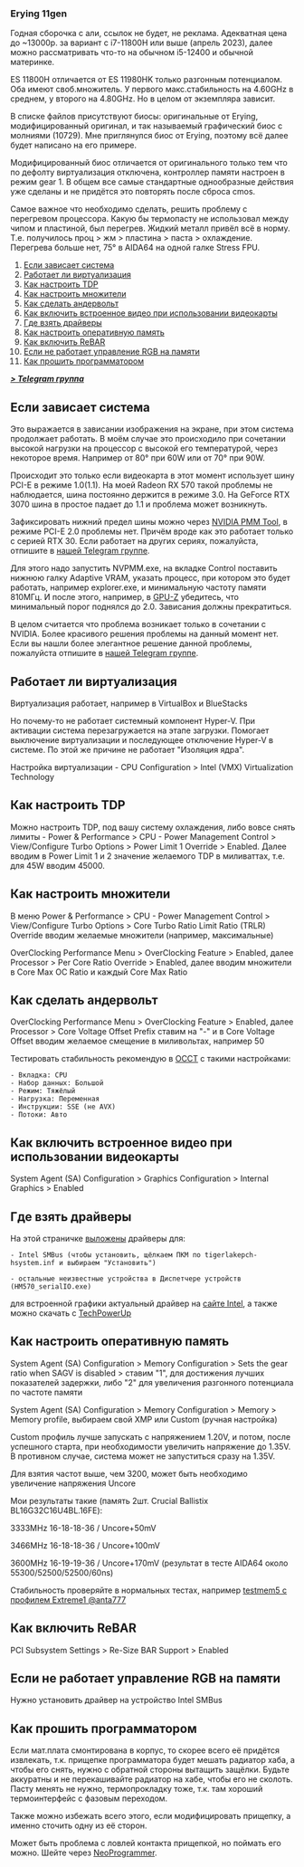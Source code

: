 ### Erying 11gen

Годная сборочка с али, ссылок не будет, не реклама. Адекватная цена до ~13000р. за вариант с i7-11800H или выше (апрель 2023), далее можно рассматривать что-то на обычном i5-12400 и обычной материнке.

ES 11800H отличается от ES 11980HK только разгонным потенциалом. Оба имеют своб.множитель. У первого макс.стабильность на 4.60GHz в среднем, у второго на 4.80GHz. Но в целом от экземпляра зависит.

В списке файлов присутствуют биосы: оригинальные от Erying, модифицированный оригинал, и так называемый графический биос с молниями (10729). Мне приглянулся биос от Erying, поэтому всё далее будет написано на его примере.

Модифицированный биос отличается от оригинального только тем что по дефолту виртуализация отключена, контроллер памяти настроен в режим gear 1. В общем все самые стандартные однообразные действия уже сделаны и не придётся это повторять после сброса cmos.

Самое важное что необходимо сделать, решить проблему с перегревом процессора. Какую бы термопасту не использовал между чипом и пластиной, был перегрев. Жидкий металл привёл всё в норму. Т.е. получилось проц > жм > пластина > паста > охлаждение. Перегрева больше нет, 75° в AIDA64 на одной галке Stress FPU.

1. [Если зависает система](#Если-зависает-система)
2. [Работает ли виртуализация](#Работает-ли-виртуализация)
3. [Как настроить TDP](#Как-настроить-TDP)
4. [Как настроить множители](#Как-настроить-множители)
5. [Как сделать андервольт](#Как-сделать-андервольт)
6. [Как включить встроенное видео при использовании видеокарты](#Как-включить-встроенное-видео-при-использовании-видеокарты)
7. [Где взять драйверы](#Где-взять-драйверы)
8. [Как настроить оперативную память](#Как-настроить-оперативную-память)
9. [Как включить ReBAR](#Как-включить-ReBAR)
10. [Если не работает управление RGB на памяти](#Если-не-работает-управление-RGB-на-памяти)
11. [Как прошить программатором](#Как-прошить-программатором)

***[> Telegram группа](https://t.me/russian_xeon_community)***

## Если зависает система

Это выражается в зависании изображения на экране, при этом система продолжает работать. В моём случае это происходило при сочетании высокой нагрузки на процессор с высокой его температурой, через некоторое время. Например от 80° при 60W или от 70° при 90W.

Происходит это только если видеокарта в этот момент использует шину PCI-E в режиме 1.0(1.1). На моей Radeon RX 570 такой проблемы не наблюдается, шина постоянно держится в режиме 3.0. На GeForce RTX 3070 шина в простое падает до 1.1 и проблема может возникнуть.

Зафиксировать нижний предел шины можно через [NVIDIA PMM Tool](https://github.com/Koshak1013/HuananzhiX99_BIOS_mods/blob/master/Erying%2011gen/NVIDIA_PMM_Tool_v2.5.0.120_20230427.zip), в режиме PCI-E 2.0 проблемы нет. Причём вроде как это работает только с серией RTX 30. Если работает на других сериях, пожалуйста, отпишите в [нашей Telegram группе](https://t.me/russian_xeon_community).

Для этого надо запустить NVPMM.exe, на вкладке Control поставить нижнюю галку Adaptive VRAM, указать процесс, при котором это будет работать, например explorer.exe, и минимальную частоту памяти 810МГц. И после этого, например, в [GPU-Z](https://www.techpowerup.com/download/techpowerup-gpu-z/) убедитесь, что минимальный порог поднялся до 2.0. Зависания должны прекратиться.

В целом считается что проблема возникает только в сочетании с NVIDIA. Более красивого решения проблемы на данный момент нет. Если вы нашли более элегантное решение данной проблемы, пожалуйста отпишите в [нашей Telegram группе](https://t.me/russian_xeon_community).

## Работает ли виртуализация

Виртуализация работает, например в VirtualBox и BlueStacks

Но почему-то не работает системный компонент Hyper-V. При активации система перезагружается на этапе загрузки. Помогает выключение виртуализации и последующее отключение Hyper-V в системе. По этой же причине не работает "Изоляция ядра".

Настройка виртуализации - CPU Configuration > Intel (VMX) Virtualization Technology

## Как настроить TDP

Можно настроить TDP, под вашу систему охлаждения, либо вовсе снять лимиты - Power & Performance > CPU - Power Management Control > View/Configure Turbo Options > Power Limit 1 Override > Enabled. Далее вводим в Power Limit 1 и 2 значение желаемого TDP в миливаттах, т.е. для 45W вводим 45000.

## Как настроить множители

В меню Power & Performance > CPU - Power Management Control > View/Configure Turbo Options > Core Turbo Ratio Limit Ratio (TRLR) Override вводим желаемые множители (например, максимальные)

OverClocking Performance Menu > OverClocking Feature > Enabled, далее Processor > Per Core Ratio Override > Enabled, далее вводим множители в Core Max OC Ratio и каждый Core Max Ratio

## Как сделать андервольт

OverClocking Performance Menu > OverClocking Feature > Enabled, далее Processor > Core Voltage Offset Prefix ставим на "-" и в Core Voltage Offset вводим желаемое смещение в миливольтах, например 50

Тестировать стабильность рекомендую в [OCCT](https://www.ocbase.com/) с такими настройками:

    - Вкладка: CPU
    - Набор данных: Большой
    - Режим: Тяжёлый
    - Нагрузка: Переменная
    - Инструкции: SSE (не AVX)
    - Потоки: Авто

## Как включить встроенное видео при использовании видеокарты

System Agent (SA) Configuration > Graphics Configuration > Internal Graphics > Enabled

## Где взять драйверы

На этой страничке [выложены](https://github.com/Koshak1013/HuananzhiX99_BIOS_mods/blob/master/Erying%2011gen/drivers_erying11gen.zip) драйверы для:

    - Intel SMBus (чтобы установить, щёлкаем ПКМ по tigerlakepch-hsystem.inf и выбираем "Установить")

    - остальные неизвестные устройства в Диспетчере устройств (HM570_serialIO.exe)

для встроенной графики актуальный драйвер на [сайте Intel](https://www.intel.ru/content/www/ru/ru/download/726609/intel-arc-iris-xe-graphics-whql-windows.html), а также можно скачать с [TechPowerUp](https://www.techpowerup.com/download/intel-graphics-drivers)

## Как настроить оперативную память

System Agent (SA) Configuration > Memory Configuration > Sets the gear ratio when SAGV is disabled > ставим "1", для достижения лучших показателей задержки, либо "2" для увеличения разгонного потенциала по частоте памяти

System Agent (SA) Configuration > Memory Configuration > Memory > Memory profile, выбираем свой XMP или Custom (ручная настройка)

Custom профиль лучше запускать с напряжением 1.20V, и потом, после успешного старта, при необходимости увеличить напряжение до 1.35V. В противном случае, система может не запуститься сразу на 1.35V.

Для взятия частот выше, чем 3200, может быть необходимо увеличение напряжения Uncore

Мои результаты такие (память 2шт. Crucial Ballistix BL16G32C16U4BL.16FE):

3333MHz 16-18-18-36 / Uncore+50mV

3466MHz 16-18-18-36 / Uncore+100mV

3600MHz 16-19-19-36 / Uncore+170mV (результат в тесте AIDA64 около 55300/52500/52500/60ns)

Стабильность проверяйте в нормальных тестах, например [testmem5 с профилем Extreme1 @anta777](https://github.com/Koshak1013/HuananzhiX99_BIOS_mods/blob/master/TM5.zip)

## Как включить ReBAR

PCI Subsystem Settings > Re-Size BAR Support > Enabled

## Если не работает управление RGB на памяти

Нужно установить драйвер на устройство Intel SMBus

## Как прошить программатором

Если мат.плата смонтирована в корпус, то скорее всего её придётся извлекать, т.к. прищепке программатора будет мешать радиатор хаба, а чтобы его снять, нужно с обратной стороны вытащить защёлки. Будьте аккуратны и не перекашивайте радиатор на хабе, чтобы его не сколоть. Пасту менять не нужно, термопрокладку тоже, т.к. там хороший термоинтерфейс с фазовым переходом.

Также можно избежать всего этого, если модифицировать прищепку, а именно сточить одну из её сторон.

Может быть проблема с ловлей контакта прищепкой, но поймать его можно. Шейте через [NeoProgrammer](https://github.com/Koshak1013/HuananzhiX99_BIOS_mods/blob/master/NeoProgrammer_2.2.0.10.zip).